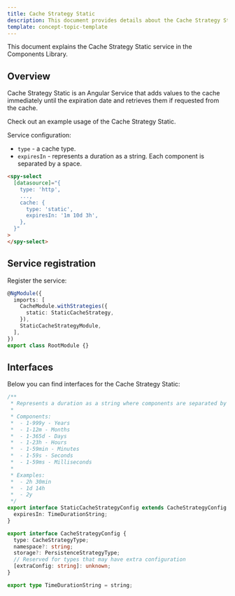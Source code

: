 ```yaml
---
title: Cache Strategy Static
description: This document provides details about the Cache Strategy Static service in the Components Library.
template: concept-topic-template
---
```


This document explains the Cache Strategy Static service in the Components Library.

## Overview

Cache Strategy Static is an Angular Service that adds values to the cache immediately until the expiration date and retrieves them if requested from the cache.

Check out an example usage of the Cache Strategy Static.

Service configuration:

- `type` - a cache type.  
- `expiresIn` - represents a duration as a string. Each component is separated by a space.  

```html
<spy-select
  [datasource]="{
    type: 'http',
    ...,
    cache: {
      type: 'static',
      expiresIn: '1m 10d 3h',
    },
  }"
>
</spy-select>
```

## Service registration

Register the service:

```ts
@NgModule({
  imports: [
    CacheModule.withStrategies({
      static: StaticCacheStrategy,
    }),
    StaticCacheStrategyModule,
  ],
})
export class RootModule {}
```

## Interfaces

Below you can find interfaces for the Cache Strategy Static:

```ts
/**
 * Represents a duration as a string where components are separated by a space
 *
 * Components:
 *  - 1-999y - Years
 *  - 1-12m - Months
 *  - 1-365d - Days
 *  - 1-23h - Hours
 *  - 1-59min - Minutes
 *  - 1-59s - Seconds
 *  - 1-59ms - Milliseconds
 *
 * Examples:
 *  - 2h 30min
 *  - 1d 14h
 *  - 2y
 */
export interface StaticCacheStrategyConfig extends CacheStrategyConfig {
  expiresIn: TimeDurationString;
}

export interface CacheStrategyConfig {
  type: CacheStrategyType;
  namespace?: string;
  storage?: PersistenceStrategyType;
  // Reserved for types that may have extra configuration
  [extraConfig: string]: unknown;
}

export type TimeDurationString = string;
```
